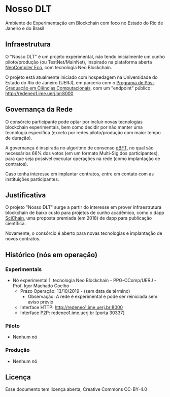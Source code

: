 # Nosso DLT

Ambiente de Experimentação em Blockchain com foco no Estado do Rio de Janeiro e do Brasil

## Infraestrutura

O "Nosso DLT" é um projeto experimental, não tendo inicialmente um cunho piloto/produção (ou TestNet/MainNet),
inspirado na plataforma aberta [NeoCompiler Eco](https://neocompiler.io), com tecnologia Neo Blockchain.

O projeto está atualmente iniciado com hospedagem na Universidade do Estado do Rio de Janeiro (UERJ), em parceria com o
[Programa de Pós-Graduação em Ciências Computacionais](https://ccomp.ime.uerj.br), com um "endpoint" público:
http://redeneo1.ime.uerj.br:8000

## Governança da Rede

O consórcio participante pode optar por incluir novas tecnologias blockchain experimentais, bem como decidir por
não manter uma tecnologia específica (exceto por redes piloto/produção com maior tempo de duração).

A governança é inspirada no algoritmo de consenso [dBFT](https://neo.org), no qual são necessários 66% dos votos (em um
formato Multi-Sig dos participantes), para que seja possível executar operações na rede (como implantação de contratos).

Caso tenha interesse em implantar contratos, entre em contato com as instituições participantes.

## Justificativa

O projeto "Nosso DLT" surge a partir do interesse em prover infraestrutura blockchain de baixo custo para projetos de cunho
acadêmico, como o dapp [SciChain](https://scichain.org), uma proposta premiada (em 2018) de dapp para publicação científica.

Novamente, o consórcio é aberto para novas tecnologias e implantação de novos contratos.

## Histórico (nós em operação)

### Experimentais

- Nó experimental 1: tecnologia Neo Blockchain - PPG-CComp/UERJ - Prof. Igor Machado Coelho
    * Prazo Operação: 13/10/2019 - (sem data de término)
       * Observação: A rede é experimental e pode ser reiniciada sem aviso prévio
    * Interface HTTP: http://redeneo1.ime.uerj.br:8000
    * Interface P2P: redeneo1.ime.uerj.br [porta 30337]

### Piloto

- Nenhum nó

### Produção

- Nenhum nó

## Licença

Esse documento tem licença aberta, Creative Commons CC-BY-4.0
